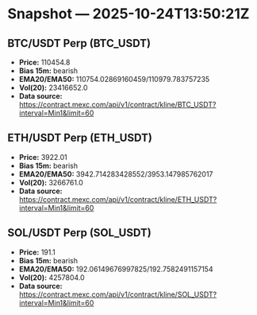 # Snapshot — 2025-10-24T13:50:21Z

## BTC/USDT Perp (BTC_USDT)
- **Price:** 110454.8
- **Bias 15m:** bearish
- **EMA20/EMA50:** 110754.02869160459/110979.783757235
- **Vol(20):** 23416652.0
- **Data source:** https://contract.mexc.com/api/v1/contract/kline/BTC_USDT?interval=Min1&limit=60

## ETH/USDT Perp (ETH_USDT)
- **Price:** 3922.01
- **Bias 15m:** bearish
- **EMA20/EMA50:** 3942.714283428552/3953.147985762017
- **Vol(20):** 3266761.0
- **Data source:** https://contract.mexc.com/api/v1/contract/kline/ETH_USDT?interval=Min1&limit=60

## SOL/USDT Perp (SOL_USDT)
- **Price:** 191.1
- **Bias 15m:** bearish
- **EMA20/EMA50:** 192.06149676997825/192.7582491157154
- **Vol(20):** 4257804.0
- **Data source:** https://contract.mexc.com/api/v1/contract/kline/SOL_USDT?interval=Min1&limit=60
